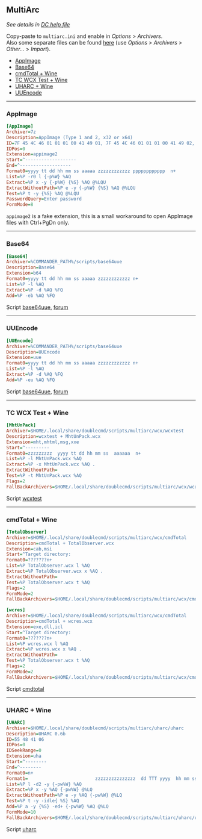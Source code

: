 MultiArc
--------

*See details in [DC help file](http://doublecmd.github.io/doc/en/multiarc.html)*

Copy-paste to `multiarc.ini` and enable in *Options* > *Archivers*.<br>
Also some separate files can be found [here](multiarc) (use *Options* > *Archivers* > *Other...* > *Import*).

- [AppImage](#appimage)
- [Base64](#b64)
- [cmdTotal + Wine](#cmdtotal)
- [TC WCX Test + Wine](#wcxtest)
- [UHARC + Wine](#uharc)
- [UUEncode](#uue)


---
<a name="appimage"><h3>AppImage</h3></a>
```ini
[AppImage]
Archiver=7z
Description=AppImage (Type 1 and 2, x32 or x64)
ID=7F 45 4C 46 01 01 01 00 41 49 01, 7F 45 4C 46 01 01 01 00 41 49 02, 7F 45 4C 46 02 01 01 00 41 49 01, 7F 45 4C 46 02 01 01 00 41 49 02
IDPos=0
Extension=appimage2
Start=^-------------------
End=^-------------------
Format0=yyyy tt dd hh mm ss aaaaa zzzzzzzzzzzz pppppppppppp  n+
List=%P -r0 l {-p%W} %AQ
Extract=%P x -y {-p%W} {%S} %AQ @%LQU
ExtractWithoutPath=%P e -y {-p%W} {%S} %AQ @%LQU
Test=%P t -y {%S} %AQ @%LQU
PasswordQuery=Enter password
FormMode=8
```
`appimage2` is a fake extension, this is a small workaround to open AppImage files with Ctrl+PgDn only.

---
<a name="b64"><h3>Base64</h3></a>
```ini
[Base64]
Archiver=%COMMANDER_PATH%/scripts/base64uue
Description=Base64
Extension=b64
Format0=yyyy tt dd hh mm ss aaaaa zzzzzzzzzzzz n+
List=%P -l %AQ
Extract=%P -d %AQ %FQ
Add=%P -eb %AQ %FQ
```
Script [base64uue](scripts/base64uue), [forum](https://doublecmd.sourceforge.io/forum/viewtopic.php?p=24877#p24877)

---
<a name="uue"><h3>UUEncode</h3></a>
```ini
[UUEncode]
Archiver=%COMMANDER_PATH%/scripts/base64uue
Description=UUEncode
Extension=uue
Format0=yyyy tt dd hh mm ss aaaaa zzzzzzzzzzzz n+
List=%P -l %AQ
Extract=%P -d %AQ %FQ
Add=%P -eu %AQ %FQ
```
Script [base64uue](scripts/base64uue), [forum](https://doublecmd.sourceforge.io/forum/viewtopic.php?p=24877#p24877)

---
<a name="wcxtest"><h3>TC WCX Test + Wine</h3></a>
```ini
[MhtUnPack]
Archiver=$HOME/.local/share/doublecmd/scripts/multiarc/wcx/wcxtest
Description=wcxtest + MhtUnPack.wcx
Extension=mht,mhtml,msg,xxe
Start=^---------
Format0=zzzzzzzzz  yyyy tt dd hh mm ss  aaaaaa	n+
List=%P -l MhtUnPack.wcx %AQ
Extract=%P -x MhtUnPack.wcx %AQ .
ExtractWithoutPath=
Test=%P -t MhtUnPack.wcx %AQ
Flags=2
FallBackArchivers=$HOME/.local/share/doublecmd/scripts/multiarc/wcx/wcxtest,$COMMANDER_PATH/scripts/multiarc/wcx/wcxtest
```
Script [wcxtest](scripts/multiarc/wcx/wcxtest)

---
<a name="cmdtotal"><h3>cmdTotal + Wine</h3></a>
```ini
[TotalObserver]
Archiver=$HOME/.local/share/doublecmd/scripts/multiarc/wcx/cmdTotal
Description=cmdTotal + TotalObserver.wcx
Extension=cab,msi
Start=^Target directory:
Format0=???????n+
List=%P TotalObserver.wcx l %AQ
Extract=%P TotalObserver.wcx x %AQ .
ExtractWithoutPath=
Test=%P TotalObserver.wcx t %AQ
Flags=2
FormMode=2
FallBackArchivers=$HOME/.local/share/doublecmd/scripts/multiarc/wcx/cmdTotal,$COMMANDER_PATH/scripts/multiarc/wcx/cmdTotal
```

```ini
[wcres]
Archiver=$HOME/.local/share/doublecmd/scripts/multiarc/wcx/cmdTotal
Description=cmdTotal + wcres.wcx
Extension=exe,dll,icl
Start=^Target directory:
Format0=???????n+
List=%P wcres.wcx l %AQ
Extract=%P wcres.wcx x %AQ .
ExtractWithoutPath=
Test=%P TotalObserver.wcx t %AQ
Flags=2
FormMode=2
FallBackArchivers=$HOME/.local/share/doublecmd/scripts/multiarc/wcx/cmdTotal,$COMMANDER_PATH/scripts/multiarc/wcx/cmdTotal
```
Script [cmdtotal](scripts/multiarc/wcx/cmdtotal)

---
<a name="uharc"><h3>UHARC + Wine</h3></a>
```ini
[UHARC]
Archiver=$HOME/.local/share/doublecmd/scripts/multiarc/uharc/uharc
Description=UHARC 0.6b
ID=55 48 41 06
IDPos=0
IDSeekRange=0
Extension=uha
Start=^--------
End=^--------
Format0=n+
Format1=                         zzzzzzzzzzzzzzz  dd TTT yyyy  hh mm ss  aaaa  *
List=%P l -d2 -y {-pw%W} %AQ
Extract=%P x -y %AQ {-pw%W} @%LQ
ExtractWithoutPath=%P e -y %AQ {-pw%W} @%LQ
Test=%P t -y -idle{ %S} %AQ
Add=%P a -y {%S} -ed+ {-pw%W} %AQ @%LQ
FormMode=10
FallBackArchivers=$HOME/.local/share/doublecmd/scripts/multiarc/uharc/uharc,$COMMANDER_PATH/scripts/multiarc/uharc/uharc,%ProgramFiles%\UHARC\UHARC.EXE
```
Script [uharc](scripts/multiarc/uharc/uharc)
